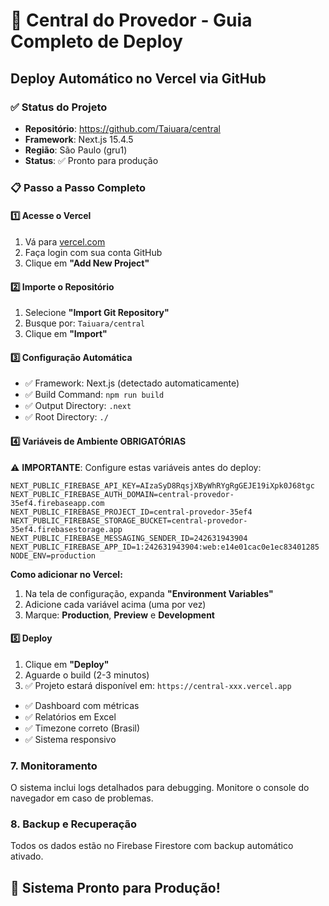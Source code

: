 # 🚀 Central do Provedor - Guia Completo de Deploy

## Deploy Automático no Vercel via GitHub

### ✅ Status do Projeto
- **Repositório**: https://github.com/Taiuara/central
- **Framework**: Next.js 15.4.5
- **Região**: São Paulo (gru1)
- **Status**: ✅ Pronto para produção

### 📋 Passo a Passo Completo

#### 1️⃣ Acesse o Vercel
1. Vá para [vercel.com](https://vercel.com)
2. Faça login com sua conta GitHub
3. Clique em **"Add New Project"**

#### 2️⃣ Importe o Repositório
1. Selecione **"Import Git Repository"**
2. Busque por: `Taiuara/central`
3. Clique em **"Import"**

#### 3️⃣ Configuração Automática
- ✅ Framework: Next.js (detectado automaticamente)
- ✅ Build Command: `npm run build`
- ✅ Output Directory: `.next`
- ✅ Root Directory: `./`

#### 4️⃣ Variáveis de Ambiente OBRIGATÓRIAS

⚠️ **IMPORTANTE**: Configure estas variáveis antes do deploy:

```env
NEXT_PUBLIC_FIREBASE_API_KEY=AIzaSyD8RqsjXByWhRYgRgGEJE19iXpk0J68tgc
NEXT_PUBLIC_FIREBASE_AUTH_DOMAIN=central-provedor-35ef4.firebaseapp.com
NEXT_PUBLIC_FIREBASE_PROJECT_ID=central-provedor-35ef4
NEXT_PUBLIC_FIREBASE_STORAGE_BUCKET=central-provedor-35ef4.firebasestorage.app
NEXT_PUBLIC_FIREBASE_MESSAGING_SENDER_ID=242631943904
NEXT_PUBLIC_FIREBASE_APP_ID=1:242631943904:web:e14e01cac0e1ec83401285
NODE_ENV=production
```

**Como adicionar no Vercel:**
1. Na tela de configuração, expanda **"Environment Variables"**
2. Adicione cada variável acima (uma por vez)
3. Marque: **Production**, **Preview** e **Development**

#### 5️⃣ Deploy
1. Clique em **"Deploy"**
2. Aguarde o build (2-3 minutos)
3. ✅ Projeto estará disponível em: `https://central-xxx.vercel.app`
- ✅ Dashboard com métricas
- ✅ Relatórios em Excel
- ✅ Timezone correto (Brasil)
- ✅ Sistema responsivo

### 7. Monitoramento
O sistema inclui logs detalhados para debugging. Monitore o console do navegador em caso de problemas.

### 8. Backup e Recuperação
Todos os dados estão no Firebase Firestore com backup automático ativado.

## 🎯 Sistema Pronto para Produção!
